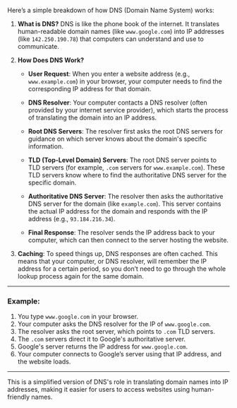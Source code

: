 Here’s a simple breakdown of how DNS (Domain Name System) works:

1. **What is DNS?**
   DNS is like the phone book of the internet. It translates human-readable domain names (like `www.google.com`) into IP addresses (like `142.250.190.78`) that computers can understand and use to communicate.

2. **How Does DNS Work?**

   - **User Request**: When you enter a website address (e.g., `www.example.com`) in your browser, your computer needs to find the corresponding IP address for that domain.
   
   - **DNS Resolver**: Your computer contacts a DNS resolver (often provided by your internet service provider), which starts the process of translating the domain into an IP address.

   - **Root DNS Servers**: The resolver first asks the root DNS servers for guidance on which server knows about the domain's specific information.

   - **TLD (Top-Level Domain) Servers**: The root DNS server points to TLD servers (for example, `.com` servers for `www.example.com`). These TLD servers know where to find the authoritative DNS server for the specific domain.

   - **Authoritative DNS Server**: The resolver then asks the authoritative DNS server for the domain (like `example.com`). This server contains the actual IP address for the domain and responds with the IP address (e.g., `93.184.216.34`).

   - **Final Response**: The resolver sends the IP address back to your computer, which can then connect to the server hosting the website.

3. **Caching**: To speed things up, DNS responses are often cached. This means that your computer, or DNS resolver, will remember the IP address for a certain period, so you don’t need to go through the whole lookup process again for the same domain.

---

### Example:

1. You type `www.google.com` in your browser.
2. Your computer asks the DNS resolver for the IP of `www.google.com`.
3. The resolver asks the root server, which points to `.com` TLD servers.
4. The `.com` servers direct it to Google's authoritative server.
5. Google's server returns the IP address for `www.google.com`.
6. Your computer connects to Google’s server using that IP address, and the website loads.

---

This is a simplified version of DNS's role in translating domain names into IP addresses, making it easier for users to access websites using human-friendly names.
